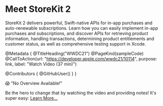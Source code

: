 # Meet StoreKit 2

StoreKit 2 delivers powerful, Swift-native APIs for in-app purchases and auto-renewable subscriptions. Learn how you can easily implement in-app purchases and subscriptions, and discover APIs for retrieving product information, handling transactions, determining product entitlements and customer status, as well as comprehensive testing support in Xcode.

@Metadata {
   @TitleHeading("WWDC21")
   @PageKind(sampleCode)
   @CallToAction(url: "https://developer.apple.com/wwdc21/10114", purpose: link, label: "Watch Video (37 min)")

   @Contributors {
      @GitHubUser(<replace this with your GitHub handle>)
   }
}

😱 "No Overview Available!"

Be the hero to change that by watching the video and providing notes! It's super easy:
 [Learn More…](https://wwdcnotes.github.io/WWDCNotes/documentation/wwdcnotes/contributing)
